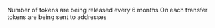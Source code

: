 Number of tokens are being released every 6 months
On each transfer tokens are being sent to addresses